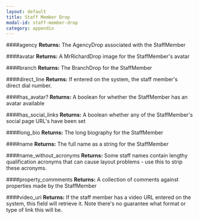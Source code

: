 ```yaml
---
layout: default
title: Staff Member Drop
modal-id: staff-member-drop
category: appendix
---
```

####agency
**Returns:** The AgencyDrop associated with the StaffMember

####avatar
**Returns:** A MrRichardDrop image for the StaffMember's avatar

####branch
**Returns:** The BranchDrop for the StaffMember

####direct_line
**Returns:** If entered on the system, the staff member's direct dial number.

####has_avatar?
**Returns:** A boolean for whether the StaffMember has an avatar available

####has_social_links
**Returns:** A boolean whether any of the StaffMember's social page URL's have been set

####long_bio
**Returns:** The long biography for the StaffMember

####name
**Returns:** The full name as a string for the StaffMember

####name_without_acronyms
**Returns:** Some staff names contain lengthy qualification acronyms that can cause layout problems - use this to strip these acronyms.

####property_commments
**Returns:** A collection of comments against properties made by the StaffMember

####video_uri
**Returns:** If the staff member has a video URL entered on the system, this field will retrieve it. Note there's no guarantee what format or type of link this will be.
